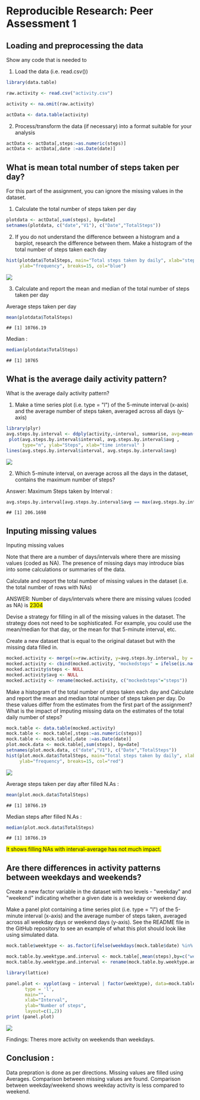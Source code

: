 # Reproducible Research: Peer Assessment 1


## Loading and preprocessing the data

Show any code that is needed to

1. Load the data (i.e. read.csv())


```r
library(data.table)

raw.activity <- read.csv("activity.csv")

activity <- na.omit(raw.activity)

actData <- data.table(activity)
```

2. Process/transform the data (if necessary) into a format suitable for 
your analysis



```r
actData <- actData[,steps:=as.numeric(steps)]
actData <- actData[,date :=as.Date(date)]
```


## What is mean total number of steps taken per day?

For this part of the assignment, you can ignore the missing values in the 
dataset.

1. Calculate the total number of steps taken per day


```r
plotdata <- actData[,sum(steps), by=date]
setnames(plotdata, c("date","V1"), c("Date","TotalSteps"))
```

2. If you do not understand the difference between a histogram and a barplot, 
research the difference between them. Make a histogram of the total number of
steps taken each day


```r
hist(plotdata$TotalSteps, main="Total steps taken by daily", xlab="steps taken", 
     ylab="frequency", breaks=15, col="blue")
```

![](PA1_template_files/figure-html/GenerateHistogram-1.png) 

3. Calculate and report the mean and median of the total number of steps 
taken per day

Average steps taken per day 


```r
mean(plotdata$TotalSteps)
```

```
## [1] 10766.19
```


Median : 



```r
median(plotdata$TotalSteps)
```

```
## [1] 10765
```




## What is the average daily activity pattern?

What is the average daily activity pattern?

   1. Make a time series plot (i.e. type = "l") of the 5-minute interval 
   (x-axis) and the average number of steps taken, averaged across all days 
   (y-axis)


```r
library(plyr)
avg.steps.by.interval <- ddply(activity,~interval, summarise, avg=mean(steps))
 plot(avg.steps.by.interval$interval, avg.steps.by.interval$avg , 
      type="n", ylab="Steps", xlab="time interval" ) 
lines(avg.steps.by.interval$interval, avg.steps.by.interval$avg)  
```

![](PA1_template_files/figure-html/time.series.plot-1.png) 

2. Which 5-minute interval, on average across all the days in the dataset, 
contains the maximum number of steps?

Answer: Maximum Steps taken by Interval : 


```r
avg.steps.by.interval[avg.steps.by.interval$avg == max(avg.steps.by.interval$avg), "avg"]
```

```
## [1] 206.1698
```

## Inputing missing values

Inputing missing values

Note that there are a number of days/intervals where there are missing values (coded as NA). The presence of missing days may introduce bias into some calculations or summaries of the data.

Calculate and report the total number of missing values in the dataset (i.e. the total number of rows with NAs)

ANSWER: Number of days/intervals where there are missing values (coded as NA) is <span style="background-color:yellow"> 2304 </span>

Devise a strategy for filling in all of the missing values in the dataset. The strategy does not need to be sophisticated. For example, you could use the mean/median for that day, or the mean for that 5-minute interval, etc.

Create a new dataset that is equal to the original dataset but with the missing data filled in.
    

```r
mocked.activity <- merge(x=raw.activity, y=avg.steps.by.interval, by = "interval", all.x=TRUE)
mocked.activity <- cbind(mocked.activity, "mockedsteps" = ifelse(is.na(mocked.activity$steps), mocked.activity$avg, mocked.activity$steps))
mocked.activity$steps <- NULL
mocked.activity$avg <- NULL
mocked.activity <- rename(mocked.activity, c("mockedsteps"="steps"))
```

Make a histogram of the total number of steps taken each day and Calculate and report the mean and median total number of steps taken per day. Do these values differ from the estimates from the first part of the assignment? What is the impact of imputing missing data on the estimates of the total daily number of steps?


```r
mock.table <- data.table(mocked.activity)
mock.table <- mock.table[,steps:=as.numeric(steps)]
mock.table <- mock.table[,date :=as.Date(date)]
plot.mock.data <- mock.table[,sum(steps), by=date]
setnames(plot.mock.data, c("date","V1"), c("Date","TotalSteps"))
hist(plot.mock.data$TotalSteps, main="Total steps taken by daily", xlab="steps taken", 
     ylab="frequency", breaks=15, col="red")
```

![](PA1_template_files/figure-html/prep.and.show.mockdata.for.histogram-1.png) 

Average steps taken per day after filled N.As : 


```r
mean(plot.mock.data$TotalSteps)
```

```
## [1] 10766.19
```


Median steps after filled N.As : 



```r
median(plot.mock.data$TotalSteps)
```

```
## [1] 10766.19
```

<span style="background-color:yellow"> It shows filling NAs with interval-average has not much impact. </span>


## Are there differences in activity patterns between weekdays and weekends?

Create a new factor variable in the dataset with two levels - "weekday" and "weekend" indicating whether a given date is a weekday or weekend day.

Make a panel plot containing a time series plot (i.e. type = "l") of the 5-minute interval (x-axis) and the average number of steps taken, averaged across all weekday days or weekend days (y-axis). See the README file in the GitHub repository to see an example of what this plot should look like using simulated data.
    

```r
mock.table$weektype <- as.factor(ifelse(weekdays(mock.table$date) %in% c("Saturday","Sunday"), "weekend", "weekday"))

mock.table.by.weektype.and.interval <- mock.table[,mean(steps),by=c("weektype","interval")]
mock.table.by.weektype.and.interval <- rename(mock.table.by.weektype.and.interval, c("V1"="avg"))

library(lattice)

panel.plot <- xyplot(avg ~ interval | factor(weektype), data=mock.table.by.weektype.and.interval, 
       type = 'l',
       main="",
       xlab="Interval",
       ylab="Number of steps",
       layout=c(1,2))
print (panel.plot)
```

![](PA1_template_files/figure-html/prepare.and.show.weekday.weekend.pattern-1.png) 

Findings: Theres more activity on weekends than weekdays.

## Conclusion :

Data prepration is done as per directions. Missing values are filled using Averages. Comparison between missing values are found.
Comparison between weekday/weekend shows weekday activity is less compared to weekend. 

